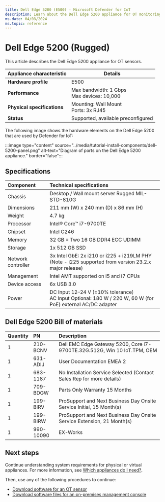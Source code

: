 ```yaml
---
title: Dell Edge 5200 (E500) - Microsoft Defender for IoT
description: Learn about the Dell Edge 5200 appliance for OT monitoring with Microsoft Defender for IoT.
ms.date: 04/08/2024
ms.topic: reference
---
```


# Dell Edge 5200 (Rugged)

This article describes the Dell Edge 5200 appliance for OT sensors.

| Appliance characteristic |Details |
|---------|---------|
|**Hardware profile** | E500|
|**Performance** | Max bandwidth: 1 Gbps<br>Max devices: 10,000 |
|**Physical specifications** | Mounting: Wall Mount<br>Ports: 3x RJ45 |
|**Status** | Supported, available preconfigured |

The following image shows the hardware elements on the Dell Edge 5200 that are used by Defender for IoT:

:::image type="content" source="../media/tutorial-install-components/dell-5200-panel.png" alt-text="Diagram of ports on the Dell Edge 5200 appliance." border="false":::

## Specifications

|Component |Technical specifications|
|:----|:----|
|Chassis|	Desktop / Wall mount server Rugged MIL-STD-810G|
|Dimensions|	211 mm (W) x 240 mm (D) x 86 mm (H)|
|Weight|	4.7 kg|
|Processor|	Intel® Core™ i7-9700TE|
|Chipset|Intel C246|
|Memory	|32 GB = Two 16 GB DDR4 ECC UDIMM|
|Storage| 1x 512 GB SSD |
|Network controller|3x Intel GbE: 2x i210 or i225 + i219LM PHY<br>(Note - i225 supported from version 23.2.x major release)|
|Management|Intel AMT supported on i5 and i7 CPUs|
|Device access|	6x USB 3.0|
|Power|	DC Input 12–24 V (±10% tolerance) <br>AC Input Optional: 180 W / 220 W, 60 W (for PoE) external AC/DC adapter|

## Dell Edge 5200 Bill of materials

|Quantity|PN|Description|
|:----|:----|:----|
|1|210-BCNV|Dell EMC Edge Gateway 5200, Core i7-9700TE.32G.512G, Win 10 IoT.TPM, OEM|
|1|631-ADIJ|User Documentation EMEA 2|
|1|683-1187|No Installation Service Selected (Contact Sales Rep for more details)|
|1|709-BDGW|Parts Only Warranty 15 Months|
|1|199-BIRV|ProSupport and Next Business Day Onsite Service Initial, 15 Month(s)|
|1|199-BIRW|ProSupport and Next Business Day Onsite Service Extension, 21 Month(s)|
|1|990-10090|EX-Works|

## Next steps

Continue understanding system requirements for physical or virtual appliances. For more information, see [Which appliances do I need?](../ot-appliance-sizing.md).

Then, use any of the following procedures to continue:

- [Download software for an OT sensor](../ot-deploy/install-software-ot-sensor.md#download-software-files-from-the-azure-portal)
- [Download software files for an on-premises management console](../legacy-central-management/install-software-on-premises-management-console.md#download-software-files-from-the-azure-portal)
